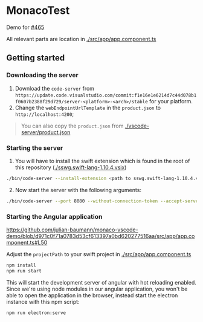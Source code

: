 # MonacoTest

Demo for [#465](https://github.com/CodinGame/monaco-vscode-api/issues/465)

All relevant parts are location in [./src/app/app.component.ts](./src/app/app.component.ts)

## Getting started

### Downloading the server

1. Download the `code-server` from `https://update.code.visualstudio.com/commit:f1e16e1e6214d7c44d078b1f0607b2388f29d729/server-<platform>-<arch>/stable` for your platform.
2. Change the `webEndpointUrlTemplate` in the `product.json` to `http://localhost:4200`;

> You can also copy the `product.json` from [./vscode-server/product.json](./vscode-server/product.json)

### Starting the server

1. You will have to install the swift extension which is found in the root of this repository ([./sswg.swift-lang-1.10.4.vsix](./sswg.swift-lang-1.10.4.vsix))
```bash
./bin/code-server --install-extension <path to sswg.swift-lang-1.10.4.vsix>
```

2. Now start the server with the following arguments:
```bash
./bin/code-server --port 8080 --without-connection-token --accept-server-license-terms --host 0.0.0.0
```

### Starting the Angular application

https://github.com/julian-baumann/monaco-vscode-demo/blob/d971c0f71a0783d53cf613397a0bd620277516aa/src/app/app.component.ts#L50

Adjust the `projectPath` to your swift project in [./src/app/app.component.ts](./src/app/app.component.ts)

```bash
npm install
npm run start
```
This will start the development server of angular with hot reloading enabled.
Since we're using node modules in our angular application, you won't be able to open the application in the browser, instead start the electron instance with this npm script:
```
npm run electron:serve
```
